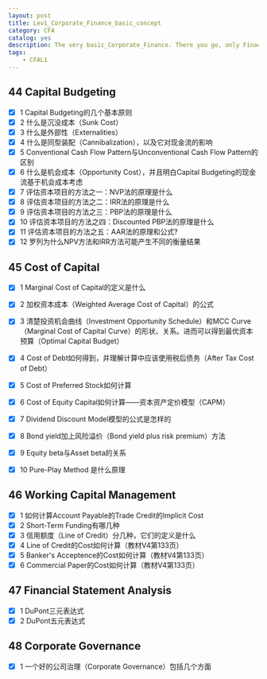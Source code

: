 ```yaml
---
layout: post
title: Lev1_Corporate_Finance_basic_concept
category: CFA
catalog: yes
description: The very basic_Corporate_Finance. There you go, only Finace surive.
tags:
    - CFAL1
---
```


## 44 Capital Budgeting
  - [x] 1 Capital Budgeting的几个基本原则
  - [x] 2 什么是沉没成本（Sunk Cost）
  - [x] 3 什么是外部性（Externalities）
  - [x] 4 什么是同型装配（Cannibalization），以及它对现金流的影响
  - [x] 5 Conventional Cash Flow Pattern与Unconventional Cash Flow Pattern的区别
  - [x] 6 什么是机会成本（Opportunity Cost），并且明白Capital Budgeting的现金流基于机会成本考虑
  - [x] 7 评估资本项目的方法之一：NVP法的原理是什么
  - [x] 8 评估资本项目的方法之二：IRR法的原理是什么
  - [x] 9 评估资本项目的方法之三：PBP法的原理是什么
  - [x] 10 评估资本项目的方法之四：Discounted PBP法的原理是什么
  - [x] 11 评估资本项目的方法之五：AAR法的原理和公式?
  - [x] 12 罗列为什么NPV方法和IRR方法可能产生不同的衡量结果

## 45 Cost of Capital
  - [x] 1 Marginal Cost of Capital的定义是什么
  - [x] 2 加权资本成本（Weighted Average Cost of Capital）的公式
  - [x] 3 清楚投资机会曲线（Investment Opportunity Schedule）和MCC Curve（Marginal Cost of Capital Curve）的形状、关系。进而可以得到最优资本预算（Optimal Capital Budget）
  - [x] 4 Cost of Debt如何得到，并理解计算中应该使用税后债务（After Tax Cost of Debt）
  - [x] 5 Cost of Preferred Stock如何计算
  - [x] 6 Cost of Equity Capital如何计算——资本资产定价模型（CAPM）
  - [x] 7 Dividend Discount Model模型的公式是怎样的
  - [x] 8 Bond yield加上风险溢价（Bond yield plus risk premium）方法
  - [x] 9 Equity beta与Asset beta的关系
  - [x] 10 Pure-Play Method 是什么原理


## 46 Working Capital Management
  - [x] 1 如何计算Account Payable的Trade Credit的Implicit Cost
  - [x] 2 Short-Term Funding有哪几种
  - [x] 3 信用额度（Line of Credit）分几种，它们的定义是什么
  - [x] 4 Line of Credit的Cost如何计算（教材V4第133页）
  - [x] 5 Banker's Acceptence的Cost如何计算（教材V4第133页）
  - [x] 6 Commercial Paper的Cost如何计算（教材V4第133页）

## 47 Financial Statement Analysis
  - [x] 1 DuPont三元表达式
  - [x] 2 DuPont五元表达式

## 48 Corporate Governance
  - [x] 1 一个好的公司治理（Corporate Governance）包括几个方面

